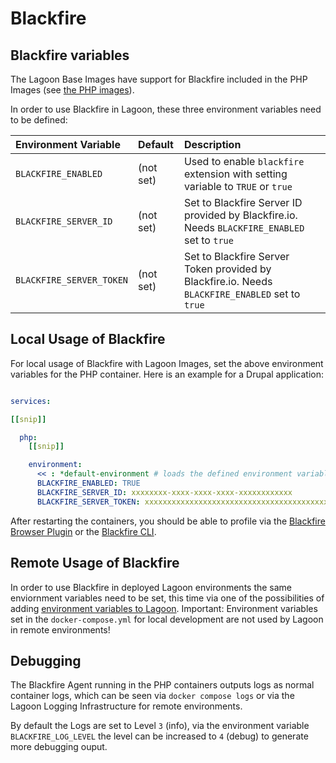 # Blackfire

## Blackfire variables

The Lagoon Base Images have support for Blackfire included in the PHP Images (see [the PHP images](https://github.com/uselagoon/lagoon-images/blob/main/images/php-fpm/entrypoints/80-php-blackfire.sh)).

In order to use Blackfire in Lagoon, these three environment variables need to be defined:

| Environment Variable | Default | Description |
| :--- | :--- | :--- |
| `BLACKFIRE_ENABLED` | \(not set\) | Used to enable `blackfire` extension with setting variable to `TRUE` or `true` |
| `BLACKFIRE_SERVER_ID` | \(not set\) | Set to Blackfire Server ID provided by Blackfire.io. Needs `BLACKFIRE_ENABLED` set to `true` |
| `BLACKFIRE_SERVER_TOKEN` | \(not set\) | Set to Blackfire Server Token provided by Blackfire.io. Needs `BLACKFIRE_ENABLED` set to `true` |

## Local Usage of Blackfire

For local usage of Blackfire with Lagoon Images, set the above environment variables for the PHP container. Here is an example for a Drupal application:

```yaml title="docker-compose.yml"

services:

[[snip]]

  php:
    [[snip]]

    environment:
      << : *default-environment # loads the defined environment variables from the top
      BLACKFIRE_ENABLED: TRUE
      BLACKFIRE_SERVER_ID: xxxxxxxx-xxxx-xxxx-xxxx-xxxxxxxxxxxx
      BLACKFIRE_SERVER_TOKEN: xxxxxxxxxxxxxxxxxxxxxxxxxxxxxxxxxxxxxxxxxxxxxxxxxxxxxxxxxxxxxxxx
```

After restarting the containers, you should be able to profile via the [Blackfire Browser Plugin](https://blackfire.io/docs/profiling-cookbooks/profiling-http-via-browser) or the [Blackfire CLI](https://blackfire.io/docs/profiling-cookbooks/profiling-http-via-cli).

## Remote Usage of Blackfire

In order to use Blackfire in deployed Lagoon environments the same enviornment variables need to be set, this time via one of the possibilities of adding [environment variables to Lagoon](../concepts-advanced/environment-variables.md). Important: Environment variables set in the `docker-compose.yml` for local development are not used by Lagoon in remote environments!

## Debugging

The Blackfire Agent running in the PHP containers outputs logs as normal container logs, which can be seen via `docker compose logs` or via the Lagoon Logging Infrastructure for remote environments.

By default the Logs are set to Level `3` (info), via the environment variable `BLACKFIRE_LOG_LEVEL` the level can be increased to `4` (debug) to generate more debugging ouput.
